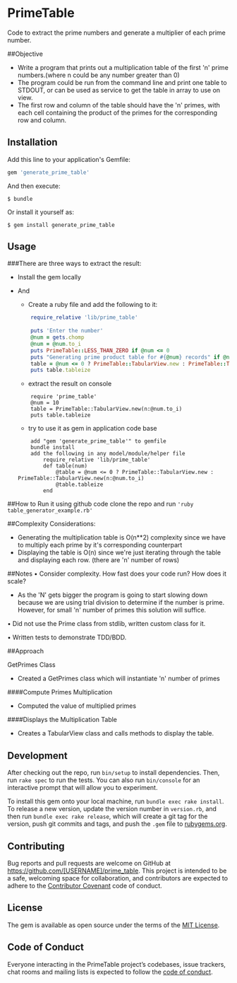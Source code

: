# PrimeTable
Code to extract the prime numbers and generate a multiplier of each prime number. 

##Objective

* Write a program that prints out a multiplication table of the first 'n' prime
numbers.(where n could be any number greater than 0)
* The program could be run from the command line and print one table to
STDOUT, or can be used as service to get the table in array to use on view.
* The first row and column of the table should have the 'n' primes, with each cell containing the product of the primes for the corresponding row and column.

## Installation

Add this line to your application's Gemfile:

```ruby
gem 'generate_prime_table'
```

And then execute:

    $ bundle

Or install it yourself as:

    $ gem install generate_prime_table

## Usage

###There are three ways to extract the result:
* Install the gem locally
* And
    * Create a ruby file and add the following to it:
    ```ruby
        require_relative 'lib/prime_table'
        
        puts 'Enter the number'
        @num = gets.chomp
        @num = @num.to_i
        puts PrimeTable::LESS_THAN_ZERO if @num <= 0
        puts "Generating prime product table for #{@num} records" if @num > 0
        table = @num <= 0 ? PrimeTable::TabularView.new : PrimeTable::TabularView.new(n:@num.to_i)
        puts table.tableize
    
    ```

    *  extract the result on console

    ```
        require 'prime_table'
        @num = 10        
        table = PrimeTable::TabularView.new(n:@num.to_i)
        puts table.tableize
    ```
    * try to use it as gem in application code base
    ```
        add "gem 'generate_prime_table'" to gemfile
        bundle install
        add the following in any model/module/helper file
            require_relative 'lib/prime_table'
            def table(num)
                @table = @num <= 0 ? PrimeTable::TabularView.new : PrimeTable::TabularView.new(n:@num.to_i)
                @table.tableize
            end
    ```
    
##How to Run it using github code
clone the repo and run
    ```
    'ruby table_generator_example.rb'
    ```

##Complexity Considerations:
* Generating the multiplication table is O(n**2) complexity since we have to multiply each prime by it's corresponding counterpart
* Displaying the table is O(n) since we're just iterating through the table and displaying each row. (there are 'n' number of rows)


##Notes
• Consider complexity. How fast does your code run? How does it scale?
- As the 'N' gets bigger the program is going to start slowing down because we are using trial division to determine if the number is prime. However, for small 'n' number of primes this solution will suffice.

• Did not use the Prime class from stdlib, written custom class for it.

• Written tests to demonstrate TDD/BDD.

##Approach

GetPrimes Class
* Created a GetPrimes class which will instantiate 'n' number of primes

####Compute Primes Multiplication
* Computed the value of multiplied primes

####Displays the Multiplication Table
* Creates a TabularView class and calls methods to display the table.


## Development

After checking out the repo, run `bin/setup` to install dependencies. Then, run `rake spec` to run the tests. You can also run `bin/console` for an interactive prompt that will allow you to experiment.

To install this gem onto your local machine, run `bundle exec rake install`. To release a new version, update the version number in `version.rb`, and then run `bundle exec rake release`, which will create a git tag for the version, push git commits and tags, and push the `.gem` file to [rubygems.org](https://rubygems.org).

## Contributing

Bug reports and pull requests are welcome on GitHub at https://github.com/[USERNAME]/prime_table. This project is intended to be a safe, welcoming space for collaboration, and contributors are expected to adhere to the [Contributor Covenant](http://contributor-covenant.org) code of conduct.

## License

The gem is available as open source under the terms of the [MIT License](https://opensource.org/licenses/MIT).

## Code of Conduct

Everyone interacting in the PrimeTable project’s codebases, issue trackers, chat rooms and mailing lists is expected to follow the [code of conduct](https://github.com/[USERNAME]/prime_table/blob/master/CODE_OF_CONDUCT.md).
